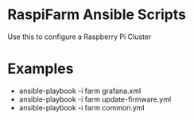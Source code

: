 <H1>RaspiFarm Ansible Scripts</H1>   

<p>Use this to configure a Raspberry Pi Cluster</p>

# Examples
- ansible-playbook -i farm  grafana.xml
- ansible-playbook -i farm  update-firmware.yml
- ansible-playbook -i farm  common.yml
